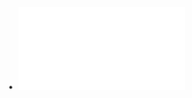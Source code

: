 - ![Error_Code_Standardization_1.3.pdf](../assets/Error_Code_Standardization_1.3_1661857702601_0.pdf)